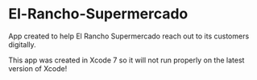 # El-Rancho-Supermercado
App created to help El Rancho Supermercado reach out to its customers digitally.

This app was created in Xcode 7 so it will not run properly on the latest version of Xcode!
